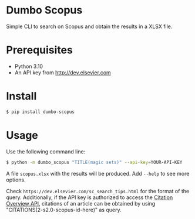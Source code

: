 # Dumbo Scopus

Simple CLI to search on Scopus and obtain the results in a XLSX file.


# Prerequisites

- Python 3.10
- An API key from http://dev.elsevier.com


# Install

```bash
$ pip install dumbo-scopus
```


# Usage

Use the following command line:
```bash
$ python -m dumbo_scopus "TITLE(magic sets)" --api-key=YOUR-API-KEY
```

A file `scopus.xlsx` with the results will be produced.
Add `--help` to see more options.

Check `https://dev.elsevier.com/sc_search_tips.html` for the format of the query.
Additionally, if the API key is authorized to access the [Citation Overview API](https://dev.elsevier.com/documentation/AbstractCitationAPI.wadl), citations of an article can be obtained by using "CITATIONS(2-s2.0-scopus-id-here)" as query.
